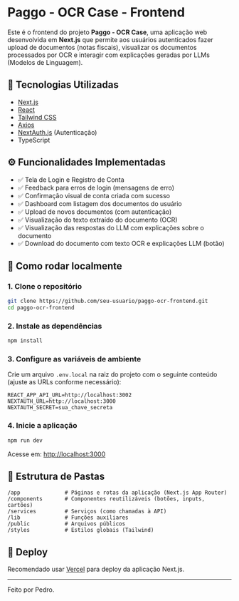 
# Paggo - OCR Case - Frontend

Este é o frontend do projeto **Paggo - OCR Case**, uma aplicação web desenvolvida em **Next.js** que permite aos usuários autenticados fazer upload de documentos (notas fiscais), visualizar os documentos processados por OCR e interagir com explicações geradas por LLMs (Modelos de Linguagem).

## 🧩 Tecnologias Utilizadas

- [Next.js](https://nextjs.org/)
- [React](https://reactjs.org/)
- [Tailwind CSS](https://tailwindcss.com/)
- [Axios](https://axios-http.com/)
- [NextAuth.js](https://next-auth.js.org/) (Autenticação)
- TypeScript

## ⚙️ Funcionalidades Implementadas

- ✅ Tela de Login e Registro de Conta
- ✅ Feedback para erros de login (mensagens de erro)
- ✅ Confirmação visual de conta criada com sucesso
- ✅ Dashboard com listagem dos documentos do usuário
- ✅ Upload de novos documentos (com autenticação)
- ✅ Visualização do texto extraído do documento (OCR)
- ✅ Visualização das respostas do LLM com explicações sobre o documento
- ✅ Download do documento com texto OCR e explicações LLM (botão)

## 🧪 Como rodar localmente

### 1. Clone o repositório

```bash
git clone https://github.com/seu-usuario/paggo-ocr-frontend.git
cd paggo-ocr-frontend
```

### 2. Instale as dependências

```bash
npm install
```

### 3. Configure as variáveis de ambiente

Crie um arquivo `.env.local` na raiz do projeto com o seguinte conteúdo (ajuste as URLs conforme necessário):

```
REACT_APP_API_URL=http://localhost:3002
NEXTAUTH_URL=http://localhost:3000
NEXTAUTH_SECRET=sua_chave_secreta
```

### 4. Inicie a aplicação

```bash
npm run dev
```

Acesse em: [http://localhost:3000](http://localhost:3000)

## 🧠 Estrutura de Pastas

```
/app              # Páginas e rotas da aplicação (Next.js App Router)
/components       # Componentes reutilizáveis (botões, inputs, cartões)
/services         # Serviços (como chamadas à API)
/lib              # Funções auxiliares
/public           # Arquivos públicos
/styles           # Estilos globais (Tailwind)
```

## 🚀 Deploy

Recomendado usar [Vercel](https://vercel.com/) para deploy da aplicação Next.js.

---

Feito por Pedro.
